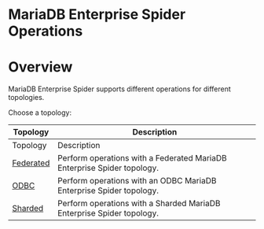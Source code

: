 
# MariaDB Enterprise Spider Operations


# Overview


MariaDB Enterprise Spider supports different operations for different topologies.


Choose a topology:



| Topology | Description |
| --- | --- |
| Topology | Description |
| [Federated](federated-mariadb-enterprise-spider-topology-operations/README.md) | Perform operations with a Federated MariaDB Enterprise Spider topology. |
| [ODBC](odbc-mariadb-enterprise-spider-topology-operations/README.md) | Perform operations with an ODBC MariaDB Enterprise Spider topology. |
| [Sharded](sharded-mariadb-enterprise-spider-topology-operations/README.md) | Perform operations with a Sharded MariaDB Enterprise Spider topology. |


